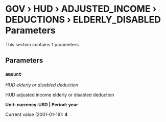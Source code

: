 # GOV › HUD › ADJUSTED_INCOME › DEDUCTIONS › ELDERLY_DISABLED Parameters

This section contains 1 parameters.

## Parameters

### `amount`
*HUD elderly or disabled deduction*

HUD adjusted income elderly or disabled deduction

**Unit: currency-USD | Period: year**

Current value (2001-01-19): **4**

